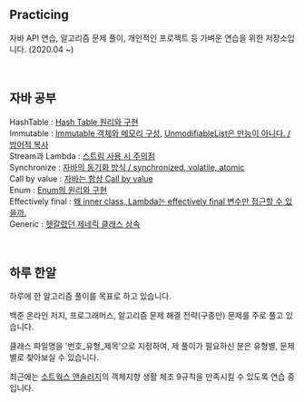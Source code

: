 ## Practicing
자바 API 연습, 알고리즘 문제 풀이, 개인적인 프로젝트 등 가벼운 연습을 위한 저장소입니다. (2020.04 ~)

<br>

## 자바 공부
HashTable : [Hash Table 원리와 구현](https://ecsimsw.tistory.com/entry/Hash-Table-%EC%9B%90%EB%A6%AC%EC%99%80-%EA%B5%AC%ED%98%84?category=887812)  
Immutable : [Immutable 객체와 메모리 구성](https://ecsimsw.tistory.com/entry/%EC%9E%90%EB%B0%94-%EA%B9%8A%EC%9D%B4-%EC%95%8C%EA%B8%B0-Immutable-%EA%B0%9D%EC%B2%B4%EC%99%80-%EB%A9%94%EB%AA%A8%EB%A6%AC-%EA%B5%AC%EC%84%B1), [UnmodifiableList은 만능이 아니다. / 방어적 복사](https://ecsimsw.tistory.com/entry/unmodifiableList은-만능이-아니다)  
Stream과 Lambda : [스트림 사용 시 주의점](https://ecsimsw.tistory.com/entry/작성-중-스트림-사용-시-주의할-점)  
Synchronize : [자바의 동기화 방식 / synchronized, volatile, atomic](https://ecsimsw.tistory.com/entry/%EC%9E%90%EB%B0%94%EC%9D%98-%EB%8F%99%EA%B8%B0%ED%99%94-%EB%B0%A9%EC%8B%9D-%EB%A9%94%EB%AA%A8%EB%A6%AC-%EA%B0%80%EC%8B%9C%EC%84%B1%EC%9D%B4%EB%9E%80-synchronized-volatile-atomic?category=887812)  
Call by value : [자바는 항상 Call by value](https://ecsimsw.tistory.com/entry/%EC%9E%90%EB%B0%94%EB%8A%94-Call-by-Value-%EC%9D%B4%EB%8B%A4)  
Enum : [Enum의 원리와 구현](https://ecsimsw.tistory.com/entry/%EC%9E%90%EB%B0%94-%EA%B9%8A%EC%9D%B4-%EC%95%8C%EA%B8%B0-Enum%EC%9D%98-%EC%9B%90%EB%A6%AC%EC%99%80-%EA%B5%AC%ED%98%84)  
Effectively final : [왜 inner class, Lambda는 effectively final 변수만 접근할 수 있을까.](https://ecsimsw.tistory.com/entry/왜-anonymous-inner-class는-final-변수만-접근할-수-있을까)  
Generic : [헷갈렸던 제네릭 클래스 상속](https://ecsimsw.tistory.com/entry/헷갈렸던-제네릭-클래스-상속-정리)  


<br>

## 하루 한알
하루에 한 알고리즘 풀이를 목표로 하고 있습니다.

백준 온라인 저지, 프로그래머스, 알고리즘 문제 해결 전략(구종만) 문제를 주로 풀고 있습니다.

클래스 파일명을 '번호_유형_제목'으로 지정하여, 제 풀이가 필요하신 분은 유형별, 문제별로 찾아보실 수 있습니다.

최근에는 [소트웍스 앤솔러지](http://www.kyobobook.co.kr/product/detailViewKor.laf?barcode=9788992939249)의 객체지향 생활 체조 9규칙을 만족시킬 수 있도록 연습 중입니다.
